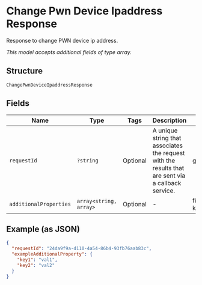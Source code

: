 
# Change Pwn Device Ipaddress Response

Response to change PWN device ip address.

*This model accepts additional fields of type array.*

## Structure

`ChangePwnDeviceIpaddressResponse`

## Fields

| Name | Type | Tags | Description | Getter | Setter |
|  --- | --- | --- | --- | --- | --- |
| `requestId` | `?string` | Optional | A unique string that associates the request with the results that are sent via a callback service. | getRequestId(): ?string | setRequestId(?string requestId): void |
| `additionalProperties` | `array<string, array>` | Optional | - | findAdditionalProperty(string key): array | additionalProperty(string key, array value): void |

## Example (as JSON)

```json
{
  "requestId": "24da9f9a-d110-4a54-86b4-93fb76aab83c",
  "exampleAdditionalProperty": {
    "key1": "val1",
    "key2": "val2"
  }
}
```

